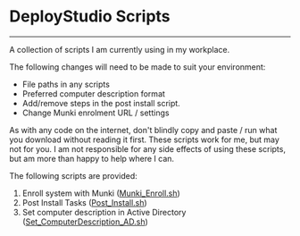 # DeployStudio Scripts
------------
A collection of scripts I am currently using in my workplace. 

The following changes will need to be made to suit your environment:
- File paths in any scripts
- Preferred computer description format
- Add/remove steps in the post install script.
- Change Munki enrolment URL / settings

As with any code on the internet, don't blindly copy and paste / run what you download without reading it first. These scripts work for me, but may not for you. I am not responsible for any side effects of using these scripts, but am more than happy to help where I can.

The following scripts are provided:
1. Enroll system with Munki ([Munki_Enroll.sh](https://github.com/jolegape/DeployStudio-Scripts/blob/master/Munki_Enroll.sh "Munki_Enroll.sh"))
2. Post Install Tasks ([Post_Install.sh](https://github.com/jolegape/DeployStudio-Scripts/blob/master/Post_Install.sh "Post_Install.sh"))
3. Set computer description in Active Directory ([Set_ComputerDescription_AD.sh](https://github.com/jolegape/DeployStudio-Scripts/blob/master/Set_ComputerDescription_AD.sh "Set_ComputerDescription_AD.sh"))
